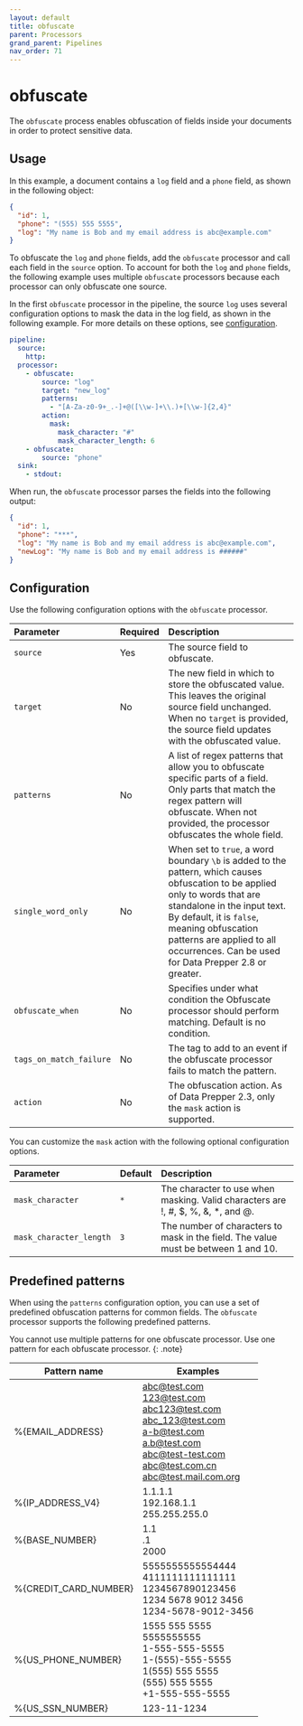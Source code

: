 ```yaml
---
layout: default
title: obfuscate
parent: Processors
grand_parent: Pipelines
nav_order: 71
---
```


# obfuscate

The `obfuscate` process enables obfuscation of fields inside your documents in order to protect sensitive data. 

## Usage

In this example, a document contains a `log` field and a `phone` field, as shown in the following object:

```json
{
  "id": 1,
  "phone": "(555) 555 5555",
  "log": "My name is Bob and my email address is abc@example.com"
}
```


To obfuscate the `log` and `phone` fields, add the `obfuscate` processor and call each field in the `source` option. To account for both the `log` and `phone` fields, the following example uses multiple `obfuscate` processors because each processor can only obfuscate one source.

In the first `obfuscate` processor in the pipeline, the source `log` uses several configuration options to mask the data in the log field, as shown in the following example. For more details on these options, see [configuration](#configuration).

```yaml
pipeline:
  source:
    http:
  processor:
    - obfuscate:
        source: "log"
        target: "new_log"
        patterns:
          - "[A-Za-z0-9+_.-]+@([\\w-]+\\.)+[\\w-]{2,4}"
        action:
          mask:
            mask_character: "#"
            mask_character_length: 6
    - obfuscate:
        source: "phone"
  sink:
    - stdout:
```

When run, the `obfuscate` processor parses the fields into the following output:

```json
{
  "id": 1,
  "phone": "***",
  "log": "My name is Bob and my email address is abc@example.com",
  "newLog": "My name is Bob and my email address is ######"
}
```

## Configuration

Use the following configuration options with the `obfuscate` processor.

<!-- 
This table is autogenerated. Do not edit it.
- name: obfuscate
- pluginType: processor
- source: https://github.com/opensearch-project/data-prepper/blob/253e59245fd9c39c959c1c8caaeff1b226a5a0ab/data-prepper-plugins/obfuscate-processor/src/main/java/org/opensearch/dataprepper/plugins/processor/obfuscation/ObfuscationProcessorConfig.java
-->

| Parameter | Required | Description |
| :--- | :---  | :---  |
| `source` | Yes | The source field to obfuscate. |
| `target` | No | The new field in which to store the obfuscated value. This leaves the original source field unchanged. When no `target` is provided, the source field updates with the obfuscated value. |
| `patterns` | No | A list of regex patterns that allow you to obfuscate specific parts of a field. Only parts that match the regex pattern will obfuscate. When not provided, the processor obfuscates the whole field. |
| `single_word_only` | No | When set to `true`, a word boundary `\b` is added to the pattern, which causes obfuscation to be applied only to words that are standalone in the input text. By default, it is `false`, meaning obfuscation patterns are applied to all occurrences. Can be used for Data Prepper 2.8 or greater.
| `obfuscate_when` | No | Specifies under what condition the Obfuscate processor should perform matching. Default is no condition. |
| `tags_on_match_failure` | No | The tag to add to an event if the obfuscate processor fails to match the pattern. |
| `action` | No | The obfuscation action. As of Data Prepper 2.3, only the `mask` action is supported. |

You can customize the `mask` action with the following optional configuration options.

| Parameter | Default | Description |
| :--- | :---  | :---  |
`mask_character` | `*` | The character to use when masking. Valid characters are !, #, $, %, &, *, and @. |
`mask_character_length` | `3` | The number of characters to mask in the field. The value must be between 1 and 10. |


## Predefined patterns

When using the `patterns` configuration option, you can use a set of predefined obfuscation patterns for common fields. The `obfuscate` processor supports the following predefined patterns.

You cannot use multiple patterns for one obfuscate processor. Use one pattern for each obfuscate processor.
{: .note}


| Pattern name          | Examples                                                                                                                                                                      |
|-----------------------|-------------------------------------------------------------------------------------------------------------------------------------------------------------------------------|
| %{EMAIL_ADDRESS}      | abc@test.com<br/> 123@test.com<br/>abc123@test.com<br/>abc_123@test.com<br/>a-b@test.com<br/>a.b@test.com<br/>abc@test-test.com<br/>abc@test.com.cn<br/>abc@test.mail.com.org |
| %{IP_ADDRESS_V4}      | 1.1.1.1<br/>192.168.1.1<br/>255.255.255.0                                                                                                                                     |
| %{BASE_NUMBER}        | 1.1<br/>.1<br/>2000                                                                                                                                                           |
| %{CREDIT_CARD_NUMBER} | 5555555555554444<br/>4111111111111111<br/>1234567890123456<br/>1234 5678 9012 3456<br/> 1234-5678-9012-3456                                                                   |
| %{US_PHONE_NUMBER}    | 1555 555 5555<br/>5555555555<br/>1-555-555-5555<br/>1-(555)-555-5555<br/>1(555) 555 5555<br/>(555) 555 5555<br/>+1-555-555-5555<br/>                                          |
| %{US_SSN_NUMBER}      | 123-11-1234     
